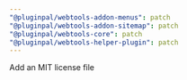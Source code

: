 ```yaml
---
"@pluginpal/webtools-addon-menus": patch
"@pluginpal/webtools-addon-sitemap": patch
"@pluginpal/webtools-core": patch
"@pluginpal/webtools-helper-plugin": patch
---
```


Add an MIT license file
